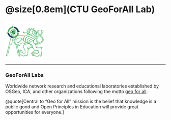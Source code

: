 # @size[0.8em](CTU GeoForAll Lab)

![Logo](https://raw.githubusercontent.com/ctu-geoforall-lab/marketing/master/logo/ctu-geoforall-logo-small.png)

---

### GeoForAll Labs

Worldwide network research and educational laboratories established by
OSGeo, ICA, and other organizations following the motto [geo for
all](https://www.osgeo.org/initiatives/geo-for-all/about-geo-for-all):

@quote[Central to “Geo for All” mission is the belief that knowledge
is a public good and Open Principles in Education will provide great
opportunities for everyone.]
